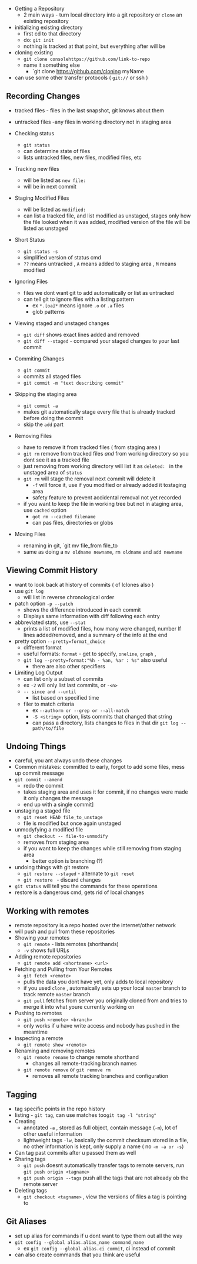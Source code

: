 - Getting a Repository
	- 2 main ways - turn local directory into a git repository or `clone` an existing repository 
- initializing existing directory
	- first cd to that directory
	- do: `git init`
	- nothing is tracked at that point, but everything after will be
- cloning existing
	- `git clone consolehttps://github.com/link-to-repo`
	- name it something else
		- `git clone https://github.com/cloning myName
- can use some other transfer protocols ( `git://` or ssh )

## Recording Changes
- tracked files - files in the last snapshot, git knows about them
- untracked files -any files in working directory not in staging area

- Checking status
	- `git status`
	- can determine state of files
	- lists untracked files, new files, modified files, etc
- Tracking new files
	- will be listed as `new file:`
	- will be in next commit
- Staging Modified Files
	- will be listed as `modified:`
	- can list a tracked file, and list modified as unstaged, stages only how the file looked when it was added, modified version of the file will be listed as unstaged
- Short Status
	- `git status -s`
	- simplified version of status cmd
	- `??` means untracked , `A` means added to staging area , `M` means modified
- Ignoring Files
	- files we dont want git to add automatically or list as untracked
	- can tell git to ignore files with a listing pattern
		- ex `*.[oa]*` means ignore `.o` or `.a` files
		- glob patterns
- Viewing staged and unstaged changes
	- `git diff` shows exact lines added and removed
	- `git diff --staged` - compared your staged changes to your last commit
- Commiting Changes
	- `git commit`
	- commits all staged files
	- `git commit -m "text describing commit"`
- Skipping the staging area
	- `git commit -a`
	- makes git automatically stage every file that is already tracked before doing the commit
	- skip the `add` part
- Removing Files
	- have to remove it from tracked files ( from staging area )
	- `git rm` remove from tracked files *and* from working directory so you dont see it as a tracked file
	- just removing from working directory will list it as `deleted: ` in the unstaged area of `status`
	- `git rm` will stage the removal next commit will delete it
		- `-f` will force it, use if you modified or already added it tostaging area
		- safety feature to prevent accidental removal not yet recorded
	- if you want to keep the file in working tree but not in ataging area, use `cached` option
		- `got rm --cached filename`
		- can pas files, directories or globs
- Moving Files
	- renaming in git, `git mv file_from file_to
	- same as doing a `mv oldname newname`, `rm oldname` and `add newname`

## Viewing Commit History
- want to look back at history of commits ( of lclones also )
- use `git log`
	- will list in reverse chronological order 
- patch option `-p --patch`
	- shows the difference introduced in each commit
	- Displays same information with diff following each entry
- abbreviated stats, use `--stat`
	- prints a list of modified files, how many were changed, number lf lines added/removed, and a summary of the info at the end
- pretty option `--pretty=format_choice`
	- different format 
	- useful formats: `format` - get to specify, `oneline`, `graph` , 
	- `git log --pretty=format:"%h - %an, %ar : %s"` also useful
		- there are also other specifiers
- Limiting Log Output
	- can list only a subset of commits
	- ex `-2` will only list last commits, or `-<n>`
	- `-- since and --until`
		- list based on specified time 
	- filer to match criteria 
		- ex `--authorm or --grep or --all-match`
		- `-S <string>` option, lists commits that changed that string
		- can pass a directory, lists changes to files in that dir `git log -- path/to/file`

## Undoing Things
- careful, you ant always undo these changes
- Common mistakes: committed to early, forgot to add some files, mess up commit message
- `git commit --amend`
	- redo the commit
	- takes staging area and uses it for commit, if no changes were made it only changes the message
	- end up with a single commit]
- unstaging a staged file
	- `git reset HEAD file_to_unstage`
	- file is modified but once again unstaged
- unmodyfying a modified file
	- `git checkout -- file-to-unmodify`
	- removes from staging area
	- if you want to keep the changes while still removing from staging area
		- better option is branching (?)
- undoing things with git restore
	- `git restore --staged` - alternate to `git reset`
	- `git restore ` - discard changes
- `git status` will tell you the commands for these operations
- restore is a dangerous cmd, gets rid of local changes

## Working with remotes
- remote repository is a repo hosted over the internet/other network
- will push and pull from these repositories
- Showing your remotes
	- `git remote` - lists remotes (shorthands)
	- `-v` shows full URLs 
- Adding remote repositories
	- `git remote add <shortname> <url>`
- Fetching and Pulling from Your Remotes
	- `git fetch <remote>`
	- pulls the data you dont have yet, only adds to local repository
	- if you used `clone` , automaically sets up your local `master` branch to track remote `master` branch
	- `git pull` fetches from server you originally cloned from and tries to merge it into what youre currently working on
- Pushing to remotes
	- `git push <remote> <branch>` 
	- only works if u have write access and nobody has pushed in the meantime
- Inspecting a remote
	- `git remote show <remote>`
- Renaming and removing remotes
	- `git remote rename` to change remote shorthand
		- changes all remote-tracking branch names
	- `git remote remove` or `git remove rm`
		- removes all remote tracking branches and configuration

## Tagging
- tag specific points in the repo history
- listing - `git tag`, can use  matches too`git tag -l "string"`
- Creating 
	- annotated `-a` , stored as full object, contain message (`-m`), lot of other useful information
	- lightweight tags `-lw`,  basically the commit checksum stored in a file, no other information is kept, only supply a name ( no `-m -a or -s`)
- Can tag past commits after u passed them as well
- Sharing tags
	- `git push` doesnt automatically transfer tags to remote servers, run `git push origin <tagname>`
	- `git push origin --tags` push all the tags that are not already ob the remote server
- Deleting tags
	- `git checkout <tagname>` , view the versions of files a tag is pointing to

## Git Aliases
- set up alias for commands if u dont want to type them out all the way
- `git config --global alias.alias_name command_name`
	- ex `git config --global alias.ci commit`, ci instead of commit
- can also create commands that you think are useful
